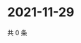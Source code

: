 # 2021-11-29

共 0 条

<!-- BEGIN WEIBO -->
<!-- 最后更新时间 Mon Nov 29 2021 00:21:11 GMT+0800 (China Standard Time) -->

<!-- END WEIBO -->

